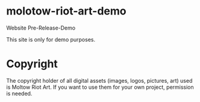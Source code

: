 # molotow-riot-art-demo
Website Pre-Release-Demo

This site is only for demo purposes. 

# Copyright
The copyright holder of all digital assets (images, logos, pictures, art) used is Moltow Riot Art. If you want to use them for your own project, permission is needed.

